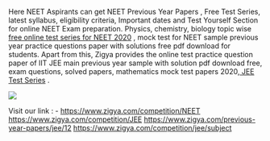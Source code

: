 Here NEET Aspirants can get NEET Previous Year Papers , Free Test Series, latest syllabus, eligibility criteria, Important dates and Test Yourself Section for online NEET Exam preparation. Physics, chemistry, biology topic wise [free online test series for NEET 2020](https://www.zigya.com/test-series/neet ) , mock test for NEET sample previous year practice questions paper with solutions free pdf download for students. Apart from this, Zigya provides the online test practice question paper of IIT JEE main previous year sample with solution pdf download free, exam questions, solved papers, mathematics mock test papers 2020,[ JEE Test Series](https://www.zigya.com/test-series/jee ) .

![](https://images.viblo.asia/53dcd247-2d53-4c6c-8b63-f51069db9185.png)


Visit our link : -
https://www.zigya.com/competition/NEET 
https://www.zigya.com/competition/JEE 
https://www.zigya.com/previous-year-papers/jee/12 
https://www.zigya.com/competition/jee/subject